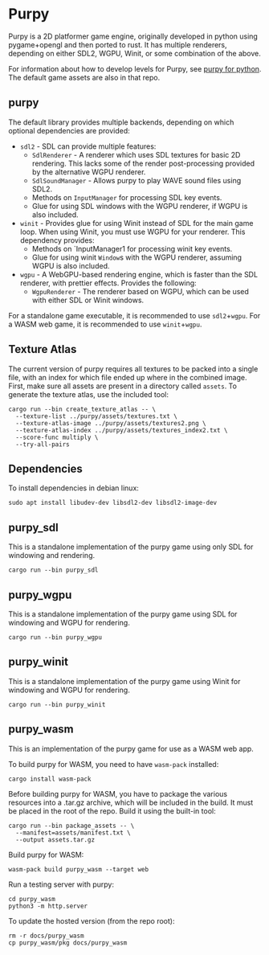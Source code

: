 
# Purpy

Purpy is a 2D platformer game engine, originally developed in python using pygame+opengl and then ported to rust. It has multiple renderers, depending on either SDL2, WGPU, Winit, or some combination of the above.

For information about how to develop levels for Purpy, see [purpy for python](https://github.com/bklimt/purpy). The default game assets are also in that repo.

## purpy

The default library provides multiple backends, depending on which optional dependencies are provided:

* `sdl2` - SDL can provide multiple features:
  * `SdlRenderer` - A renderer which uses SDL textures for basic 2D rendering. This lacks some of the render post-processing provided by the alternative WGPU renderer.
  * `SdlSoundManager` - Allows purpy to play WAVE sound files using SDL2.
  * Methods on `InputManager` for processing SDL key events.
  * Glue for using SDL windows with the WGPU renderer, if WGPU is also included.
* `winit` - Provides glue for using Winit instead of SDL for the main game loop. When using Winit, you must use WGPU for your renderer. This dependency provides:
  * Methods on `InputManager1 for processing winit key events.
  * Glue for using winit `Window`s with the WGPU renderer, assuming WGPU is also included.
* `wgpu` - A WebGPU-based rendering engine, which is faster than the SDL renderer, with prettier effects. Provides the following:
  * `WgpuRenderer` - The renderer based on WGPU, which can be used with either SDL or Winit windows.

For a standalone game executable, it is recommended to use `sdl2`+`wgpu`. For a WASM web game, it is recommended to use `winit`+`wgpu`.

## Texture Atlas

The current version of purpy requires all textures to be packed into a single file, with an index for which file ended up where in the combined image. First, make sure all assets are present in a directory called `assets`. To generate the texture atlas, use the included tool:
```
cargo run --bin create_texture_atlas -- \
  --texture-list ../purpy/assets/textures.txt \
  --texture-atlas-image ../purpy/assets/textures2.png \
  --texture-atlas-index ../purpy/assets/textures_index2.txt \
  --score-func multiply \
  --try-all-pairs
```

## Dependencies

To install dependencies in debian linux:

```
sudo apt install libudev-dev libsdl2-dev libsdl2-image-dev
```

## purpy_sdl

This is a standalone implementation of the purpy game using only SDL for windowing and rendering.

```
cargo run --bin purpy_sdl
```

## purpy_wgpu

This is a standalone implementation of the purpy game using SDL for windowing and WGPU for rendering.

```
cargo run --bin purpy_wgpu
```

## purpy_winit

This is a standalone implementation of the purpy game using Winit for windowing and WGPU for rendering.

```
cargo run --bin purpy_winit
```

## purpy_wasm

This is an implementation of the purpy game for use as a WASM web app.

To build purpy for WASM, you need to have `wasm-pack` installed:
```
cargo install wasm-pack
```

Before building purpy for WASM, you have to package the various resources into a .tar.gz archive, which will be included in the build. It must be placed in the root of the repo. Build it using the built-in tool:
```
cargo run --bin package_assets -- \
  --manifest=assets/manifest.txt \
  --output assets.tar.gz
```

Build purpy for WASM:

```
wasm-pack build purpy_wasm --target web
```

Run a testing server with purpy:
```
cd purpy_wasm
python3 -m http.server
```

To update the hosted version (from the repo root):
```
rm -r docs/purpy_wasm
cp purpy_wasm/pkg docs/purpy_wasm
```

